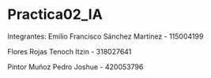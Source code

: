 # Practica02_IA

Integrantes:
Emilio Francisco Sánchez Martínez - 115004199

Flores Rojas Tenoch Itzin - 318027641

Pintor Muñoz Pedro Joshue - 420053796
